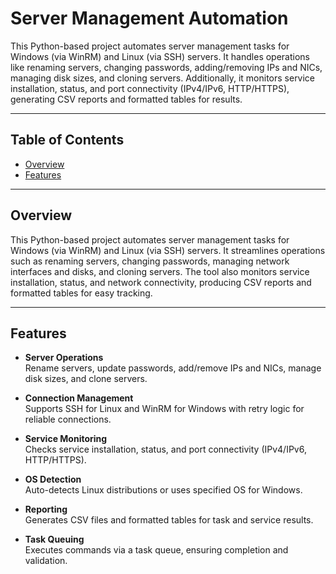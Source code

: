 # Server Management Automation

This Python-based project automates server management tasks for Windows (via WinRM) and Linux (via SSH) servers. It handles operations like renaming servers, changing passwords, adding/removing IPs and NICs, managing disk sizes, and cloning servers. Additionally, it monitors service installation, status, and port connectivity (IPv4/IPv6, HTTP/HTTPS), generating CSV reports and formatted tables for results.

---

## Table of Contents

- [Overview](#overview)  
- [Features](#features)  
---

## Overview

This Python-based project automates server management tasks for Windows (via WinRM) and Linux (via SSH) servers. It streamlines operations such as renaming servers, changing passwords, managing network interfaces and disks, and cloning servers. The tool also monitors service installation, status, and network connectivity, producing CSV reports and formatted tables for easy tracking.

---

## Features

- **Server Operations**  
  Rename servers, update passwords, add/remove IPs and NICs, manage disk sizes, and clone servers.

- **Connection Management**  
  Supports SSH for Linux and WinRM for Windows with retry logic for reliable connections.

- **Service Monitoring**  
  Checks service installation, status, and port connectivity (IPv4/IPv6, HTTP/HTTPS).

- **OS Detection**  
  Auto-detects Linux distributions or uses specified OS for Windows.

- **Reporting**  
  Generates CSV files and formatted tables for task and service results.

- **Task Queuing**  
  Executes commands via a task queue, ensuring completion and validation.


